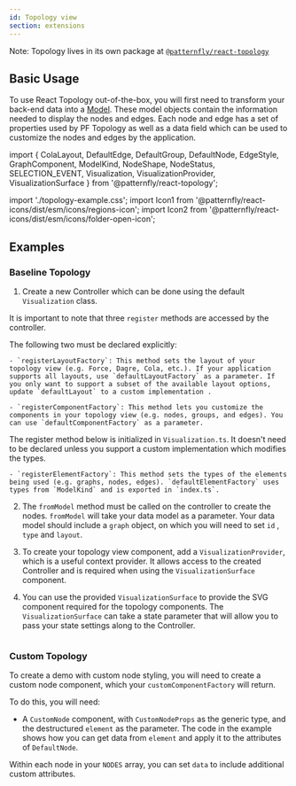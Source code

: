 ```yaml
---
id: Topology view
section: extensions
---
```


Note: Topology lives in its own package at [`@patternfly/react-topology`](https://www.npmjs.com/package/@patternfly/react-topology)

## Basic Usage

To use React Topology out-of-the-box, you will first need to transform your back-end data into a [Model](https://github.com/patternfly/patternfly-react/blob/main/packages/react-topology/src/types.ts#L16-L20). These model objects contain the information needed to display the nodes and edges. Each node and edge has a set of properties used by PF Topology as well as a data field which can be used to customize the nodes and edges by the application.

import {
ColaLayout,
DefaultEdge,
DefaultGroup,
DefaultNode,
EdgeStyle,
GraphComponent,
ModelKind,
NodeShape,
NodeStatus,
SELECTION_EVENT,
Visualization,
VisualizationProvider,
VisualizationSurface
} from '@patternfly/react-topology';

import './topology-example.css';
import Icon1 from '@patternfly/react-icons/dist/esm/icons/regions-icon';
import Icon2 from '@patternfly/react-icons/dist/esm/icons/folder-open-icon';

## Examples

### Baseline Topology

1. Create a new Controller which can be done using the default `Visualization` class.

  It is important to note that three `register` methods are accessed by the controller.

  The following two must be declared explicitly:

    - `registerLayoutFactory`: This method sets the layout of your topology view (e.g. Force, Dagre, Cola, etc.). If your application supports all layouts, use `defaultLayoutFactory` as a parameter. If you only want to support a subset of the available layout options, update `defaultLayout` to a custom implementation .

    - `registerComponentFactory`: This method lets you customize the components in your topology view (e.g. nodes, groups, and edges). You can use `defaultComponentFactory` as a parameter.

  The register method below is initialized in `Visualization.ts`. It doesn't need to be declared unless you support a custom implementation which modifies the types.

    - `registerElementFactory`: This method sets the types of the elements being used (e.g. graphs, nodes, edges). `defaultElementFactory` uses types from `ModelKind` and is exported in `index.ts`.


2. The `fromModel` method must be called on the controller to create the nodes. `fromModel` will take your data model as a parameter. Your data model should include a `graph` object, on which you will need to set `id` , `type` and `layout`.

3. To create your topology view component, add a `VisualizationProvider`, which is a useful context provider. It allows access to the created Controller and is required when using the `VisualizationSurface` component.

4. You can use the provided `VisualizationSurface` to provide the SVG component required for the topology components. The `VisualizationSurface` can take a state parameter that will allow you to pass your state settings along to the Controller.

```ts file='./TopologyBaselineDemo.tsx'
```

### Custom Topology

To create a demo with custom node styling, you will need to create a custom node component, which your `customComponentFactory` will return.

To do this, you will need:

- A `CustomNode` component, with `CustomNodeProps` as the generic type, and the destructured `element` as the parameter. The code in the example shows how you can get data from `element` and apply it to the attributes of `DefaultNode`.

Within each node in your `NODES` array, you can set `data` to include additional custom attributes.

```ts file='./TopologyCustomNodeDemo.tsx'
```
